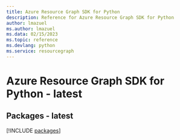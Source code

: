 ```yaml
---
title: Azure Resource Graph SDK for Python
description: Reference for Azure Resource Graph SDK for Python
author: lmazuel
ms.author: lmazuel
ms.data: 02/15/2023
ms.topic: reference
ms.devlang: python
ms.service: resourcegraph
---
```

# Azure Resource Graph SDK for Python - latest
## Packages - latest
[!INCLUDE [packages](resource-graph-index.md)]
